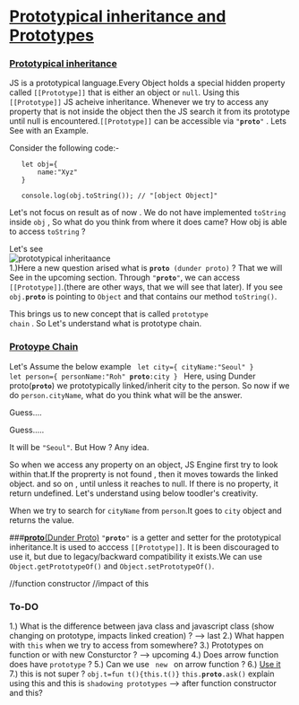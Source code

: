 # <ins>Prototypical inheritance and Prototypes </ins>

### <ins> Prototypical inheritance </ins>
JS is a prototypical language.Every Object holds a special hidden property called <code>[[Prototype]]</code> that is either an object or <code>null</code>. Using this <code>[[Prototype]]</code> JS acheive inheritance. Whenever we try to access any property that is not inside the object then the JS search it from its prototype until null is encountered.<code>[[Prototype]]</code> can be accessible via <code>"__proto__"</code> .
Lets See with an Example.

Consider the following code:-
    
       let obj={
           name:"Xyz"
       }
       
       console.log(obj.toString()); // "[object Object]"

Let's not focus on result as of now . We do not have implemented <code>toString</code> inside <code>obj</code> , So what do you think from where it does came? How obj is able to access <code>toString</code> ?

Let's see<br/>
![prototypical inheritaance](https://user-images.githubusercontent.com/30550365/162847996-fdb3ac33-40a7-4be5-b2be-b53baa08887a.png)
<br/>
1.)Here a new question arised what is <code>__proto__ (dunder proto)</code> ? That we will See in the upcoming section.
Through <code>"__proto__"</code>, we can access <code>[[Prototype]]</code>.(there are other ways, that we will see that later).
If you see <code>obj.__proto__</code> is pointing to <code>Object</code> and that contains our method <code>toString()</code>.

This brings us to new concept that is called <code>prototype chain</code> . So Let's understand what is prototype chain.

### <ins>Protoype Chain</ins>
Let's Assume the below example
<code>
        let city={
            cityName:"Seoul"
        }
        let person={
            personName:"Roh"
            __proto__:city
        }
 </code>
Here, using Dunder proto(<code>__proto__</code>) we prototypically linked/inherit city to the person. So now if we do <code>person.cityName</code>, what do you think what will be the answer.

Guess.... 

Guess.....

It will be <code>"Seoul"</code>. But How ? Any idea.

So when we access any property on an object, JS Engine first try to look within that.If the proprerty is not found , then it moves towards the linked object. and so on , until unless it reaches to null. If there is no property, it return undefined.
Let's understand using below toodler's creativity.


When we try to search for <code>cityName</code> from <code>person</code>.It goes to <code>city</code> object and returns the value.

###<ins>__proto__(Dunder Proto)</ins>
<code>"__proto__"</code> is a getter and setter for the prototypical inheritance.It is used to acccess <code>[[Prototype]]</code>. It is been discouraged to use it, but due to legacy/backward compatibility  it exists.We can use <code>Object.getPrototypeOf()</code> and <code>Object.setPrototypeOf()</code>.

//function constructor
//impact of this


### To-DO
1.) What is the difference between java class and javascript class (show changing on prototype, impacts linked creation) ?  --> last
2.) What happen with <code>this</code> when we try to access from somewhere? 
3.) Prototypes on function or with new Consturctor ? --> upcoming
4.) Does arrow function does have <code>prototype</code> ?
5.) Can we use <code> new </code> on arrow function ? 
6.) [Use it](https://developer.mozilla.org/en-US/docs/Web/JavaScript/Reference/Global_Objects/Object/proto)
7.) this is not super ? <code>obj.t=fun t(){this.t()}</code> <code>this.__proto__.ask()</code> explain using this and this is <code>shadowing prototypes</code> --> after function constructor and this?
